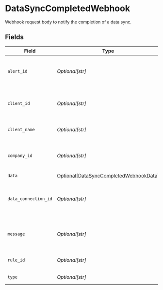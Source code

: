 # DataSyncCompletedWebhook

Webhook request body to notify the completion of a data sync.


## Fields

| Field                                                                                         | Type                                                                                          | Required                                                                                      | Description                                                                                   | Example                                                                                       |
| --------------------------------------------------------------------------------------------- | --------------------------------------------------------------------------------------------- | --------------------------------------------------------------------------------------------- | --------------------------------------------------------------------------------------------- | --------------------------------------------------------------------------------------------- |
| `alert_id`                                                                                    | *Optional[str]*                                                                               | :heavy_minus_sign:                                                                            | Unique identifier of the webhook event.                                                       |                                                                                               |
| `client_id`                                                                                   | *Optional[str]*                                                                               | :heavy_minus_sign:                                                                            | Unique identifier for your client in Codat.                                                   |                                                                                               |
| `client_name`                                                                                 | *Optional[str]*                                                                               | :heavy_minus_sign:                                                                            | Name of your client in Codat.                                                                 |                                                                                               |
| `company_id`                                                                                  | *Optional[str]*                                                                               | :heavy_minus_sign:                                                                            | Unique identifier for your SMB in Codat.                                                      | 8a210b68-6988-11ed-a1eb-0242ac120002                                                          |
| `data`                                                                                        | [Optional[DataSyncCompletedWebhookData]](../../models/shared/datasynccompletedwebhookdata.md) | :heavy_minus_sign:                                                                            | N/A                                                                                           |                                                                                               |
| `data_connection_id`                                                                          | *Optional[str]*                                                                               | :heavy_minus_sign:                                                                            | Unique identifier for a company's data connection.                                            | 2e9d2c44-f675-40ba-8049-353bfcb5e171                                                          |
| `message`                                                                                     | *Optional[str]*                                                                               | :heavy_minus_sign:                                                                            | A human readable message about the webhook.                                                   |                                                                                               |
| `rule_id`                                                                                     | *Optional[str]*                                                                               | :heavy_minus_sign:                                                                            | Unique identifier for the rule.                                                               |                                                                                               |
| `type`                                                                                        | *Optional[str]*                                                                               | :heavy_minus_sign:                                                                            | The type of rule.                                                                             |                                                                                               |